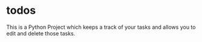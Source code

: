# todos
This is a Python Project which keeps a track of your tasks and allows you to edit and delete those tasks.
